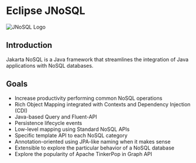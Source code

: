 # Eclipse JNoSQL

![JNoSQL Logo](http://www.jnosql.org/images/home_logo.png)

## Introduction

Jakarta NoSQL is a Java framework that streamlines the integration of Java applications with NoSQL databases.

## Goals

* Increase productivity performing common NoSQL operations
* Rich Object Mapping integrated with Contexts and Dependency Injection (CDI)
* Java-based Query and Fluent-API
* Persistence lifecycle events
* Low-level mapping using Standard NoSQL APIs
* Specific template API to each NoSQL category
* Annotation-oriented using JPA-like naming when it makes sense
* Extensible to explore the particular behavior of a NoSQL database
* Explore the popularity of Apache TinkerPop in Graph API
